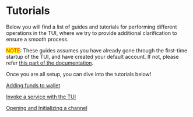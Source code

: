 # Tutorials

Below you will find a list of guides and tutorials for performing different operations in the TUI, where we try to provide additional clarification to ensure a smooth process.



<mark style="color:red;">NOTE</mark>: These guides assumes you have already gone through the first-time startup of the TUI, and have created your default account. If not, please refer [this part of the documentation](/docs/products/DecentralizedAIPlatform/TUI/GettingStarted/first-time-start-up/).

Once you are all setup, you can dive into the tutorials below!



[Adding funds to wallet](/docs/products/DecentralizedAIPlatform/TUI/Tutorials/adding-funds-to-wallet/)

[Invoke a service with the TUI](/docs/products/DecentralizedAIPlatform/TUI/Tutorials/invoke-a-service-with-the-tui/)

[Opening and Initializing a channel](/docs/products/DecentralizedAIPlatform/TUI/Tutorials/opening-and-initializing-a-payment-channel/)

